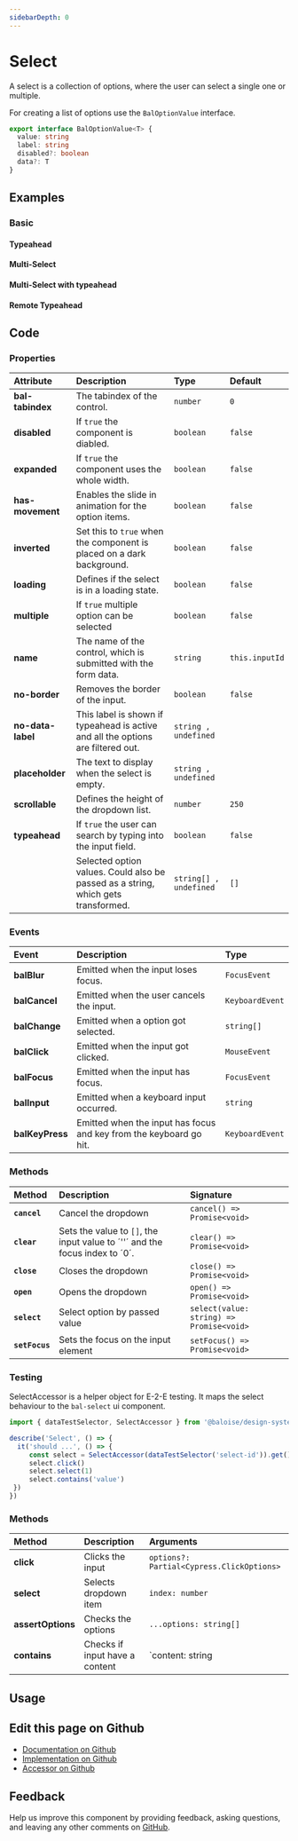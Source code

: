 ```yaml
---
sidebarDepth: 0
---
```


# Select <Badge text="Two-way binding"/>




<!-- START: human documentation top -->

A select is a collection of options, where the user can select a single one or multiple.

<!-- END: human documentation top -->

<ClientOnly><docs-component-tabs></docs-component-tabs></ClientOnly>

For creating a list of options use the `BalOptionValue` interface.

```typescript
export interface BalOptionValue<T> {
  value: string
  label: string
  disabled?: boolean
  data?: T
}
```


## Examples

### Basic

<ClientOnly><docs-demo-bal-select-87></docs-demo-bal-select-87></ClientOnly>


#### Typeahead

<ClientOnly><docs-demo-bal-select-88></docs-demo-bal-select-88></ClientOnly>


#### Multi-Select

<ClientOnly><docs-demo-bal-select-89></docs-demo-bal-select-89></ClientOnly>


#### Multi-Select with typeahead

<ClientOnly><docs-demo-bal-select-90></docs-demo-bal-select-90></ClientOnly>


#### Remote Typeahead

<ClientOnly><docs-demo-bal-select-91></docs-demo-bal-select-91></ClientOnly>



## Code



### Properties


| Attribute         | Description                                                                       | Type                   | Default        |
| :---------------- | :-------------------------------------------------------------------------------- | :--------------------- | :------------- |
| **bal-tabindex**  | The tabindex of the control.                                                      | `number`               | `0`            |
| **disabled**      | If `true` the component is diabled.                                               | `boolean`              | `false`        |
| **expanded**      | If `true` the component uses the whole width.                                     | `boolean`              | `false`        |
| **has-movement**  | Enables the slide in animation for the option items.                              | `boolean`              | `false`        |
| **inverted**      | Set this to `true` when the component is placed on a dark background.             | `boolean`              | `false`        |
| **loading**       | Defines if the select is in a loading state.                                      | `boolean`              | `false`        |
| **multiple**      | If `true` multiple option can be selected                                         | `boolean`              | `false`        |
| **name**          | The name of the control, which is submitted with the form data.                   | `string`               | `this.inputId` |
| **no-border**     | Removes the border of the input.                                                  | `boolean`              | `false`        |
| **no-data-label** | This label is shown if typeahead is active and all the options are filtered out.  | `string , undefined`   |                |
| **placeholder**   | The text to display when the select is empty.                                     | `string , undefined`   |                |
| **scrollable**    | Defines the height of the dropdown list.                                          | `number`               | `250`          |
| **typeahead**     | If `true` the user can search by typing into the input field.                     | `boolean`              | `false`        |
|                   | Selected option values. Could also be passed as a string, which gets transformed. | `string[] , undefined` | `[]`           |

### Events


| Event           | Description                                                        | Type            |
| :-------------- | :----------------------------------------------------------------- | :-------------- |
| **balBlur**     | Emitted when the input loses focus.                                | `FocusEvent`    |
| **balCancel**   | Emitted when the user cancels the input.                           | `KeyboardEvent` |
| **balChange**   | Emitted when a option got selected.                                | `string[]`      |
| **balClick**    | Emitted when the input got clicked.                                | `MouseEvent`    |
| **balFocus**    | Emitted when the input has focus.                                  | `FocusEvent`    |
| **balInput**    | Emitted when a keyboard input occurred.                            | `string`        |
| **balKeyPress** | Emitted when the input has focus and key from the keyboard go hit. | `KeyboardEvent` |

### Methods


| Method         | Description                                                                 | Signature                                |
| :------------- | :-------------------------------------------------------------------------- | :--------------------------------------- |
| **`cancel`**   | Cancel the dropdown                                                         | `cancel() => Promise<void>`              |
| **`clear`**    | Sets the value to `[]`, the input value to ´''´ and the focus index to ´0´. | `clear() => Promise<void>`               |
| **`close`**    | Closes the dropdown                                                         | `close() => Promise<void>`               |
| **`open`**     | Opens the dropdown                                                          | `open() => Promise<void>`                |
| **`select`**   | Select option by passed value                                               | `select(value: string) => Promise<void>` |
| **`setFocus`** | Sets the focus on the input element                                         | `setFocus() => Promise<void>`            |

### Testing


SelectAccessor is a helper object for E-2-E testing.
It maps the select behaviour to the `bal-select` ui component.

```typescript
import { dataTestSelector, SelectAccessor } from '@baloise/design-system-components-testing'

describe('Select', () => {
  it('should ...', () => {
     const select = SelectAccessor(dataTestSelector('select-id')).get()
     select.click()
     select.select(1)
     select.contains('value')
 })
})
```

### Methods

| Method            | Description                    | Arguments                                 |
| :---------------- | :----------------------------- | :---------------------------------------- |
| **click**         | Clicks the input               | `options?: Partial<Cypress.ClickOptions>` |
| **select**        | Selects dropdown item          | `index: number`                           |
| **assertOptions** | Checks the options             | `...options: string[]`                    |
| **contains**      | Checks if input have a content | `content: string | number | RegExp`       |

## Usage

<!-- START: human documentation usage -->

<!-- END: human documentation usage -->



## Edit this page on Github

* [Documentation on Github](https://github.com/baloise/design-system/blob/master/docs/src/components/components/bal-select.md)
* [Implementation on Github](https://github.com/baloise/design-system/blob/master/packages/components/src/components/bal-select)
* [Accessor on Github](https://github.com/baloise/design-system/blob/master/packages/testing/src/accessors/select.accessor.ts)

## Feedback

Help us improve this component by providing feedback, asking questions, and leaving any other comments on [GitHub](https://github.com/baloise/design-system/issues/new).


<ClientOnly>
  <docs-component-script tag="balSelect"></docs-component-script>
</ClientOnly>
